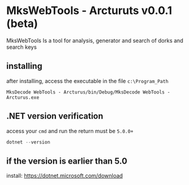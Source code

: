 # MksWebTools - Arcturuts v0.0.1 (beta)
MksWebTools Is a tool for analysis, generator and search of dorks and search keys

## installing
after installing, 
access the executable in the file `c:\Program_Path`
```
MksDecode WebTools - Arcturus/bin/Debug/MksDecode WebTools - Arcturus.exe
```

## .NET version verification
access your `cmd` and run
the return must be `5.0.0+`
```c#
dotnet --version
```
## if the version is earlier than 5.0
install: https://dotnet.microsoft.com/download

<img href=""/>
